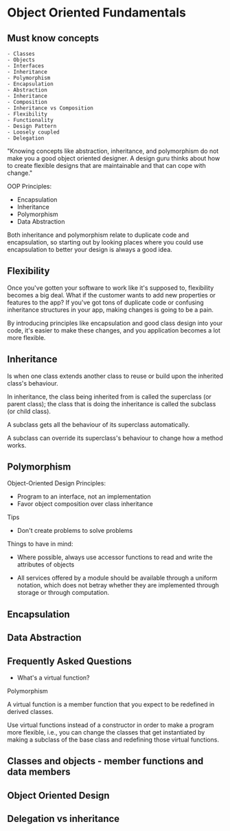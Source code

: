 # Object Oriented Fundamentals

## Must know concepts

```
- Classes
- Objects
- Interfaces
- Inheritance
- Polymorphism
- Encapsulation
- Abstraction
- Inheritance
- Composition
- Inheritance vs Composition
- Flexibility
- Functionality
- Design Pattern
- Loosely coupled
- Delegation
```


"Knowing concepts like abstraction, inheritance, and polymorphism do not make you a good object oriented designer. A design guru thinks about how to create flexible designs that are maintainable and that can cope with change."

OOP Principles:

- Encapsulation
- Inheritance
- Polymorphism
- Data Abstraction

Both inheritance and polymorphism relate to duplicate code and encapsulation, so starting out by looking places where you could use encapsulation to better your design is always a good idea.

## Flexibility

Once you've gotten your software to work like it's supposed to, flexibility becomes a big deal. What if the customer wants to add new properties or features to the app? If you've got tons of duplicate code or confusing inheritance structures in your app, making changes is going to be a pain. 

By introducing principles like encapsulation and good class design into your code, it's easier to make these changes, and you application becomes a lot more flexible.

## Inheritance

Is when one class extends another class to reuse or build upon the inherited class's behaviour.

In inheritance, the class being inherited from is called the superclass (or parent class); the class that is doing the inheritance is called the subclass (or child class).

A subclass gets all the behaviour of its superclass automatically.

A subclass can override its superclass's behaviour to change how a method works.



## Polymorphism

Object-Oriented Design Principles:
- Program to an interface, not an implementation
- Favor object composition over class inheritance

Tips

- Don't create problems to solve problems

Things to have in mind:

- Where possible, always use accessor functions to read and write the attributes of objects

- All services offered by a module should be available through a uniform notation, which does not betray whether
they are implemented through storage or through computation.


## Encapsulation


## Data Abstraction

## Frequently Asked Questions

* What's a virtual function?

Polymorphism

A virtual function is a member function that you expect to be redefined in derived classes.

Use virtual functions instead of a constructor in order to make a program more flexible, i.e., you can change the classes that get instantiated by making a subclass of the base class and redefining those virtual functions.


## Classes and objects - member functions and data members

## Object Oriented Design

## Delegation vs inheritance
